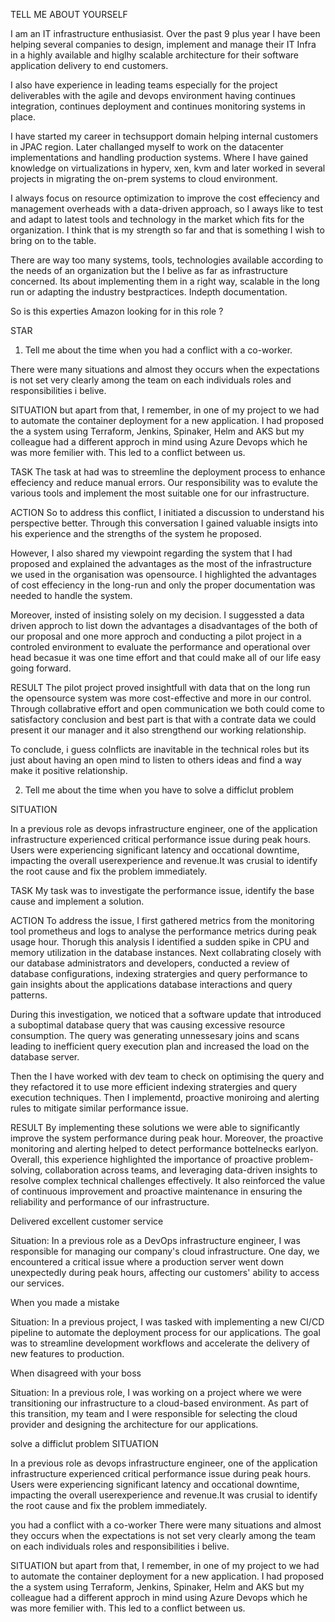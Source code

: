 TELL ME ABOUT YOURSELF

I am an IT infrastructure enthusiasist. Over the past 9 plus year I have been helping several companies to design, implement and manage their IT Infra in a highly available and higlhy scalable architecture for their software application delivery to end customers.

I also have experience in leading teams especially for the project deliverables with the agile and devops environment having continues integration, continues deployment and continues monitoring systems in place.

I have started my career in techsupport domain helping internal customers in JPAC region. Later challanged myself to work on the datacenter implementations and handling production systems. Where I have gained knowledge on virtualizations in hyperv, xen, kvm and later worked in several projects in migrating the on-prem systems to cloud environment.

I always focus on resource optimization to improve the cost effeciency and management overheads with a data-driven approach, so I aways like to test and adapt to latest tools and technology in the market which fits for the organization. I think that is my strength so far and that is something I wish to bring on to the table.

There are way too many systems, tools, technologies available according to the needs of an organization but the I belive as far as infrastructure concerned. Its about implementing them in a right way, scalable in the long run or adapting the industry bestpractices. Indepth documentation.

So is this experties Amazon looking for in this role ?

STAR

1. Tell me about the time when you had a conflict with a co-worker.

There were many situations and almost they occurs when the expectations is not set very clearly among the team on each individuals roles and responsibilities i belive.

SITUATION
but apart from that, I remember, in one of my project to we had to automate the container deployment for a new application. I had proposed the a system using Terraform, Jenkins, Spinaker, Helm and AKS but my colleague had a different approch in mind using Azure Devops which he was more femilier with. This led to a conflict between us.

TASK
The task at had was to streemline the deployment process to enhance effeciency and reduce manual errors. Our responsibility was to evalute the various tools and implement the most suitable one for our infrastructure.

ACTION
So to address this conflict, I initiated a discussion to understand his perspective better. Through this conversation I gained valuable insigts into his experience and the strengths of the system he proposed.

However, I also shared my viewpoint regarding the system that I had proposed and explained the advantages as the most of the infrastructure we used in the organisation was opensource. I highlighted the advantages of cost effeciency in the long-run and only the proper documentation was needed to handle the system.

Moreover, insted of insisting solely on my decision. I suggessted a data driven approch to list down the advantages a disadvantages of the both of our proposal and one more approch and conducting a pilot project in a controled environment to evaluate the performance and operational over head becasue it was one time effort and that could make all of our life easy going forward.

RESULT
The pilot project proved insightfull with data that on the long run the opensource system was more cost-effective and more in our control. Through collabrative effort and open communication we both could come to satisfactory conclusion and best part is that with a contrate data we could present it our manager and it also  strengthend our working relationship. 


To conclude, i guess colnflicts are inavitable in the technical roles but its just about having an open mind to listen to others ideas and find a way make it positive relationship.


2. Tell me about the time when you have to solve a difficlut problem

SITUATION

In a previous role as devops infrastructure engineer, one of the application infrastructure experienced critical performance issue during peak hours. Users were experiencing significant latency and occational downtime, impacting the overall userexperience and revenue.It was crusial to identify the root cause and fix the problem immediately.

TASK
My task was to investigate the performance issue, identify the base cause and implement a solution.

ACTION
To address the issue, I first gathered metrics from the monitoring tool prometheus and logs to analyse the performance metrics during peak usage hour. Thorugh this analysis I identified a sudden spike in CPU and memory utilization in the database instances.
Next collabrating closely with our database administrators and developers, conducted a review of database configurations, indexing stratergies and query performance to gain insights about the applications database interactions and query patterns.

During this investigation, we noticed that a software update that introduced a suboptimal database query that was causing excessive resource consumption. The query was generating unnessesary joins and scans leading to inefficient query execution plan and increased the load on the database server.

Then the I have worked with dev team to check on optimising the query and they refactored it to use more efficient indexing stratergies and query execution techniques. Then I implementd, proactive moniroing and alerting rules to mitigate similar performance issue.

RESULT
By implementing these solutions we were able to significantly improve the system performance during peak hour. Moreover, the proactive monitoring and alerting helped to detect performance bottelnecks earlyon. 
Overall, this experience highlighted the importance of proactive problem-solving, collaboration across teams, and leveraging data-driven insights to resolve complex technical challenges effectively. It also reinforced the value of continuous improvement and proactive maintenance in ensuring the reliability and performance of our infrastructure.




Delivered excellent customer service

Situation:
In a previous role as a DevOps infrastructure engineer, I was responsible for managing our company's cloud infrastructure. One day, we encountered a critical issue where a production server went down unexpectedly during peak hours, affecting our customers' ability to access our services.

When you made a mistake

Situation:
In a previous project, I was tasked with implementing a new CI/CD pipeline to automate the deployment process for our applications. The goal was to streamline development workflows and accelerate the delivery of new features to production.

When disagreed with your boss

Situation:
In a previous role, I was working on a project where we were transitioning our infrastructure to a cloud-based environment. As part of this transition, my team and I were responsible for selecting the cloud provider and designing the architecture for our applications.

solve a difficlut problem
SITUATION

In a previous role as devops infrastructure engineer, one of the application infrastructure experienced critical performance issue during peak hours. Users were experiencing significant latency and occational downtime, impacting the overall userexperience and revenue.It was crusial to identify the root cause and fix the problem immediately.

you had a conflict with a co-worker
There were many situations and almost they occurs when the expectations is not set very clearly among the team on each individuals roles and responsibilities i belive.

SITUATION
but apart from that, I remember, in one of my project to we had to automate the container deployment for a new application. I had proposed the a system using Terraform, Jenkins, Spinaker, Helm and AKS but my colleague had a different approch in mind using Azure Devops which he was more femilier with. This led to a conflict between us.